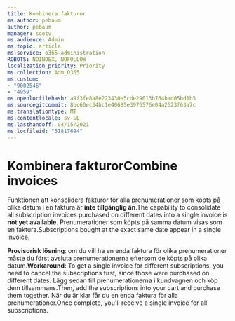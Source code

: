 ```yaml
---
title: Kombinera fakturor
ms.author: pebaum
author: pebaum
manager: scotv
ms.audience: Admin
ms.topic: article
ms.service: o365-administration
ROBOTS: NOINDEX, NOFOLLOW
localization_priority: Priority
ms.collection: Adm_O365
ms.custom:
- "9002546"
- "4959"
ms.openlocfilehash: a9f3fe8a8e223430e5cde29013b764bad05bd1b5
ms.sourcegitcommit: 8bc60ec34bc1e40685e3976576e04a2623f63a7c
ms.translationtype: MT
ms.contentlocale: sv-SE
ms.lasthandoff: 04/15/2021
ms.locfileid: "51817694"
---
```

# <a name="combine-invoices"></a><span data-ttu-id="7e82f-102">Kombinera fakturor</span><span class="sxs-lookup"><span data-stu-id="7e82f-102">Combine invoices</span></span>

<span data-ttu-id="7e82f-103">Funktionen att konsolidera fakturor för alla prenumerationer som köpts på olika datum i en faktura är **inte tillgänglig än**.</span><span class="sxs-lookup"><span data-stu-id="7e82f-103">The capability to consolidate all subscription invoices purchased on different dates into a single invoice is **not yet available**.</span></span> <span data-ttu-id="7e82f-104">Prenumerationer som köpts på samma datum visas som en faktura.</span><span class="sxs-lookup"><span data-stu-id="7e82f-104">Subscriptions bought at the exact same date appear in a single invoice.</span></span>

<span data-ttu-id="7e82f-105">**Provisorisk lösning**: om du vill ha en enda faktura för olika prenumerationer måste du först avsluta prenumerationerna eftersom de köpts på olika datum.</span><span class="sxs-lookup"><span data-stu-id="7e82f-105">**Workaround**: To get a single invoice for different subscriptions, you need to cancel the subscriptions first, since those were purchased on different dates.</span></span> <span data-ttu-id="7e82f-106">Lägg sedan till prenumerationerna i kundvagnen och köp dem tillsammans.</span><span class="sxs-lookup"><span data-stu-id="7e82f-106">Then, add the subscriptions into your cart and purchase them together.</span></span> <span data-ttu-id="7e82f-107">När du är klar får du en enda faktura för alla prenumerationer.</span><span class="sxs-lookup"><span data-stu-id="7e82f-107">Once complete, you'll receive a single invoice for all subscriptions.</span></span>
